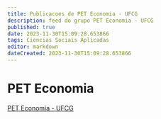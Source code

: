 ```yaml
---
title: Publicacoes de PET Economia - UFCG 
description: feed do grupo PET Economia - UFCG
published: true
date: 2023-11-30T15:09:28.653866
tags: Ciencias Sociais Aplicadas
editor: markdown
dateCreated: 2023-11-30T15:09:28.653866
---
```


# PET Economia
[PET Economia - UFCG](/grupo/138PETEconomiaUFCG.md)